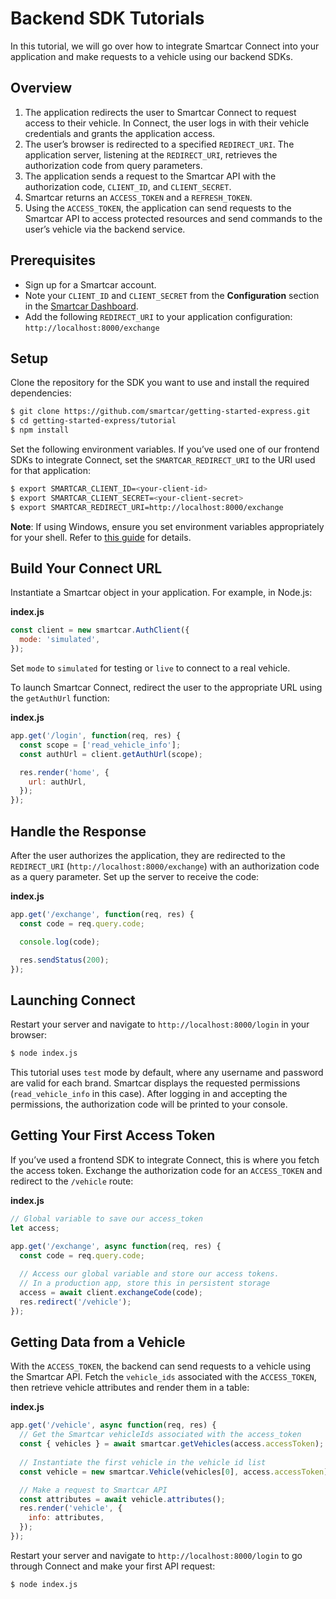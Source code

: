 # Backend SDK Tutorials

In this tutorial, we will go over how to integrate Smartcar Connect into your application and make requests to a vehicle using our backend SDKs.

## Overview

1. The application redirects the user to Smartcar Connect to request access to their vehicle. In Connect, the user logs in with their vehicle credentials and grants the application access.
2. The user’s browser is redirected to a specified `REDIRECT_URI`. The application server, listening at the `REDIRECT_URI`, retrieves the authorization code from query parameters.
3. The application sends a request to the Smartcar API with the authorization code, `CLIENT_ID`, and `CLIENT_SECRET`.
4. Smartcar returns an `ACCESS_TOKEN` and a `REFRESH_TOKEN`.
5. Using the `ACCESS_TOKEN`, the application can send requests to the Smartcar API to access protected resources and send commands to the user’s vehicle via the backend service.

## Prerequisites

- Sign up for a Smartcar account.
- Note your `CLIENT_ID` and `CLIENT_SECRET` from the **Configuration** section in the [Smartcar Dashboard](https://dashboard.smartcar.com).
- Add the following `REDIRECT_URI` to your application configuration: `http://localhost:8000/exchange`

## Setup

Clone the repository for the SDK you want to use and install the required dependencies:

```bash
$ git clone https://github.com/smartcar/getting-started-express.git
$ cd getting-started-express/tutorial
$ npm install
```

Set the following environment variables. If you’ve used one of our frontend SDKs to integrate Connect, set the `SMARTCAR_REDIRECT_URI` to the URI used for that application:

```bash
$ export SMARTCAR_CLIENT_ID=<your-client-id>
$ export SMARTCAR_CLIENT_SECRET=<your-client-secret>
$ export SMARTCAR_REDIRECT_URI=http://localhost:8000/exchange
```

**Note**: If using Windows, ensure you set environment variables appropriately for your shell. Refer to [this guide](https://docs.microsoft.com/en-us/windows-server/administration/windows-commands/set_1) for details.

## Build Your Connect URL

Instantiate a Smartcar object in your application. For example, in Node.js:

**index.js**

```javascript
const client = new smartcar.AuthClient({
  mode: 'simulated',
});
```

Set `mode` to `simulated` for testing or `live` to connect to a real vehicle.

To launch Smartcar Connect, redirect the user to the appropriate URL using the `getAuthUrl` function:

**index.js**

```javascript
app.get('/login', function(req, res) {
  const scope = ['read_vehicle_info'];
  const authUrl = client.getAuthUrl(scope);

  res.render('home', {
    url: authUrl,
  });
});
```

## Handle the Response

After the user authorizes the application, they are redirected to the `REDIRECT_URI` (`http://localhost:8000/exchange`) with an authorization code as a query parameter. Set up the server to receive the code:

**index.js**

```javascript
app.get('/exchange', function(req, res) {
  const code = req.query.code;

  console.log(code);

  res.sendStatus(200);
});
```

## Launching Connect

Restart your server and navigate to `http://localhost:8000/login` in your browser:

```bash
$ node index.js
```

This tutorial uses `test` mode by default, where any username and password are valid for each brand. Smartcar displays the requested permissions (`read_vehicle_info` in this case). After logging in and accepting the permissions, the authorization code will be printed to your console.

## Getting Your First Access Token

If you’ve used a frontend SDK to integrate Connect, this is where you fetch the access token. Exchange the authorization code for an `ACCESS_TOKEN` and redirect to the `/vehicle` route:

**index.js**

```javascript
// Global variable to save our access_token
let access;

app.get('/exchange', async function(req, res) {
  const code = req.query.code;
  
  // Access our global variable and store our access tokens.
  // In a production app, store this in persistent storage
  access = await client.exchangeCode(code);
  res.redirect('/vehicle');
});
```

## Getting Data from a Vehicle

With the `ACCESS_TOKEN`, the backend can send requests to a vehicle using the Smartcar API. Fetch the `vehicle_ids` associated with the `ACCESS_TOKEN`, then retrieve vehicle attributes and render them in a table:

**index.js**

```javascript
app.get('/vehicle', async function(req, res) {
  // Get the Smartcar vehicleIds associated with the access_token
  const { vehicles } = await smartcar.getVehicles(access.accessToken);
  
  // Instantiate the first vehicle in the vehicle id list
  const vehicle = new smartcar.Vehicle(vehicles[0], access.accessToken);

  // Make a request to Smartcar API
  const attributes = await vehicle.attributes();
  res.render('vehicle', {
    info: attributes, 
  });
});
```

Restart your server and navigate to `http://localhost:8000/login` to go through Connect and make your first API request:

```bash
$ node index.js
```
